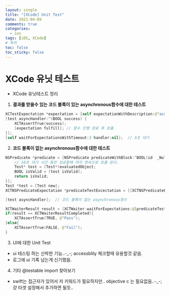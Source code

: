 ```yaml
---
layout: single
title: "[XCode] Unit Test"
date: 2021-04-09
comments: true
categories:
  - ios
tags: [iOS, XCode]
# 목차
toc: false
toc_sticky: false
---
```


# XCode 유닛 테스트  
* XCode 유닛테스트 정리
1. **결과를 받을수 있는 코드 블록이 있는 asynchronous함수에 대한 테스트**
```swift
XCTestExpectation *expectation = [self expectationWithDescription:@"asynchronous unit test"];
[test asyncHandler:^(BOOL success) {
    XCTAssertTrue(success);
    [expectation fulfill]; // 함수 진행 완료 후 호출
}];
[self waitForExpectationsWithTimeout:3 handler:nil];  // 3초 대기
```  
2. **코드 블록이 없는 asynchronous함수에 대한 테스트**
```swift
NSPredicate *predicate = [NSPredicate predicateWithBlock:^BOOL(id  _Nullable evaluatedObject, NSDictionary<NSString *,id> * _Nullable bindings) {
    // 10초 대기 시간 동안 성공할때 까지 연속으로 호출 된다.
    Test* test = (Test*)evaluatedObject;
    BOOL isValid = [test isValid];
    return isValid;
}];
Test *test = [Test new];
XCTNSPredicateExpectation *predicateTestExcectation = [[XCTNSPredicateExpectation alloc]initWithPredicate:predicate object:test];

[test asyncHandler];  // 코드 블록이 없는 asynchronous함수

XCTWaiterResult result = [XCTWaiter waitForExpectations:@[predicateTestExcectation] timeout:10];  // 10초 대기
if(result == XCTWaiterResultCompleted){
    XCTAssertTrue(TRUE, @"Pass");
}else{
    XCTAssertTrue(FALSE, @"Fail");
}
```  
3. UI에 대한 Unit Test
- ui 테스팅 하는 신박한 기능..-_-; accessblily 체크할때 유용할것 같음.
- 로그에 ui 기록 남는게 신기했음.  
4. 기타
@testable import 찾아보기
- swift는 접근자가 있어서 저 키워드가 필요하지만.. objective c 는 필요없음..-_-; 걍 타겟 설정해서 추가하면 될듯..


